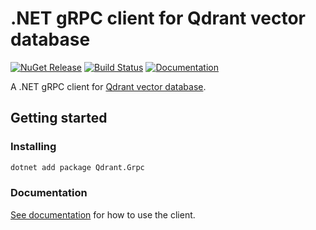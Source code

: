 # .NET gRPC client for Qdrant vector database

[![NuGet Release][QdrantGrpc-image]][QdrantGrpc-nuget-url]
[![Build Status](https://img.shields.io/endpoint.svg?url=https%3A%2F%2Factions-badge.atrox.dev%2Frusscam%2Fqdrant-dotnet-client%2Fbadge%3Fref%3Dmain&style=flat)](https://actions-badge.atrox.dev/russcam/qdrant-dotnet-client/goto?ref=main)
[![Documentation][QdrantDoc-image]][Documentation-url]

A .NET gRPC client for [Qdrant vector database](https://qdrant.tech/).

## Getting started

### Installing

```sh
dotnet add package Qdrant.Grpc
```

### Documentation

[See documentation][Documentation-url] for how to use the client.

[Documentation-url]:https://forloop.co.uk/qdrant-dotnet-client/
[QdrantDoc-image]:
https://img.shields.io/badge/Documentation-blue

[QdrantGrpc-nuget-url]:https://www.nuget.org/packages/Qdrant.Grpc/
[QdrantGrpc-image]:
https://img.shields.io/nuget/v/Qdrant.Grpc.svg